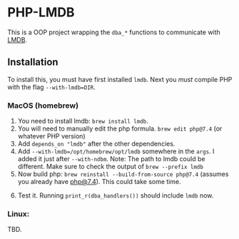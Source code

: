 # PHP-LMDB
This is a OOP project wrapping the `dba_*` functions to communicate with [LMDB](http://www.lmdb.tech/doc/index.html).

## Installation
To install this, you must have first installed `lmdb`. Next you *must* compile PHP with the flag `--with-lmdb=DIR`.

### MacOS (homebrew)
1) You need to install lmdb: `brew install lmdb`.
2) You will need to manually edit the php formula. `brew edit php@7.4` (or whatever PHP version)
3) Add `depends_on "lmdb"` after the other dependencies.
4) Add `--with-lmdb=/opt/homebrew/opt/lmdb` somewhere in the `args`. I added it just after `--with-ndbm`. Note: The path to lmdb could be different. Make sure to check the output of `brew --prefix lmdb`
5) Now build php: `brew reinstall --build-from-source php@7.4` (assumes you already have php@7.4). This could take some time.
6. Test it. Running `print_r(dba_handlers())` should include `lmdb` now.

### Linux:

TBD.
